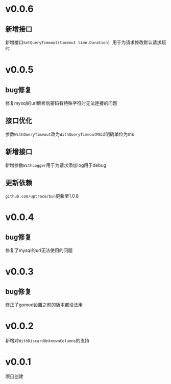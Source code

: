 # v0.0.6

## 新增接口

新增接口`SetQueryTimeout(timeout time.Duration) `用于为请求修改默认请求超时

# v0.0.5

## bug修复

修复mysql的url解析后密码有特殊字符时无法连接的问题

## 接口优化

参数`WithQueryTimeout`改为`WithQueryTimeoutMS`以明确单位为ms

## 新增接口

新增参数`WithLogger`用于为请求添加log用于debug

## 更新依赖

`github.com/uptrace/bun`更新至1.0.8

# v0.0.4

## bug修复

修复了mysql的url无法使用的问题

# v0.0.3

## bug修复

修正了gomod设置之前的版本都没法用

# v0.0.2

新增对`WithDiscardUnknownColumns`的支持

# v0.0.1

项目创建